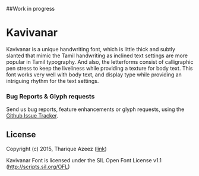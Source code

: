 ##Work in progress

# Kavivanar

Kavivanar is a unique handwriting font, which is little thick and subtly slanted that mimic the Tamil handwriting as inclined text settings are more popular in Tamil typography. And also, the letterforms consist of calligraphic pen stress to keep the liveliness while providing a texture for body text. This font works very well with body text, and display type while providing an intriguing rhythm for the text settings.

### Bug Reports & Glyph requests

Send us bug reports, feature enhancements or glyph requests, using the [Github Issue Tracker](https://github.com/enathu/kavivanar/issues/).

## License

Copyright (c) 2015, Tharique Azeez ([link](http://thariqueazeez.com))

Kavivanar Font is licensed under the SIL Open Font License v1.1 (<http://scripts.sil.org/OFL>)
